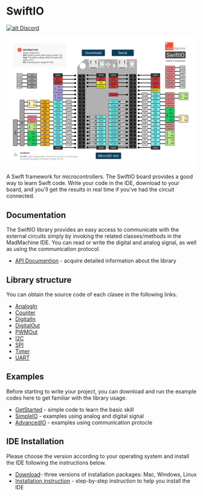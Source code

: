 # SwiftIO

[![alt Discord](https://img.shields.io/discord/592743353049808899 "Discord")](https://madmachine.io/discord)

![SwiftIO pinout](./images/swiftio_pinout.png)

A Swift framework for microcontrollers. The SwiftIO board provides a good way to learn Swift code. Write your code in the IDE, download to your board, and you'll get the results in real time if you've had the circuit connected.


## Documentation

The SwiftIO library provides an easy access to communicate with the external circuits simply by invoking the related classes/methods in the MadMachine IDE. You can read or write the digital and analog signal, as well as using the communication protocol.

* [API Documention](https://madmachineio.github.io/SwiftIO/) - acquire detailed information about the library 


## Library structure

You can obtain the source code of each clasee in the following links.
* [AnalogIn](https://github.com/madmachineio/SwiftIO/blob/master/Sources/SwiftIO/AnalogIn.swift)
* [Counter](https://github.com/madmachineio/SwiftIO/blob/master/Sources/SwiftIO/Counter.swift)
* [DigitalIn](https://github.com/madmachineio/SwiftIO/blob/master/Sources/SwiftIO/DigitalIn.swift)
* [DigitalOut](https://github.com/madmachineio/SwiftIO/blob/master/Sources/SwiftIO/DigitalOut.swift)
* [PWMOut](https://github.com/madmachineio/SwiftIO/blob/master/Sources/SwiftIO/PWMOut.swift)
* [I2C](https://github.com/madmachineio/SwiftIO/blob/master/Sources/SwiftIO/I2C.swift)
* [SPI](https://github.com/madmachineio/SwiftIO/blob/master/Sources/SwiftIO/SPI.swift)
* [Timer](https://github.com/madmachineio/SwiftIO/blob/master/Sources/SwiftIO/Timer.swift)
* [UART](https://github.com/madmachineio/SwiftIO/blob/master/Sources/SwiftIO/UART.swift)


## Examples

Before starting to write your project, you can download and run the example codes here to get familiar with the library usage.

* [GetStarted](https://github.com/madmachineio/Examples/tree/master/GetStarted) - simple code to learn the basic skill
* [SimpleIO](https://github.com/madmachineio/Examples/tree/master/SimpleIO) - examples using analog and digital signal
* [AdvancedIO](https://github.com/madmachineio/Examples/tree/master/AdvancedIO/SHT3x) - examples using communication protocle


## IDE Installation

Please choose the version according to your operating system and install the IDE following the instructions below.

* [Download](https://www.madmachine.io/downloads)- three versions of installation packages: Mac, Windows, Linux 
* [Installation instruction](https://www.madmachine.io/blog/categories/swiftio) - step-by-step instruction to help you install the IDE
